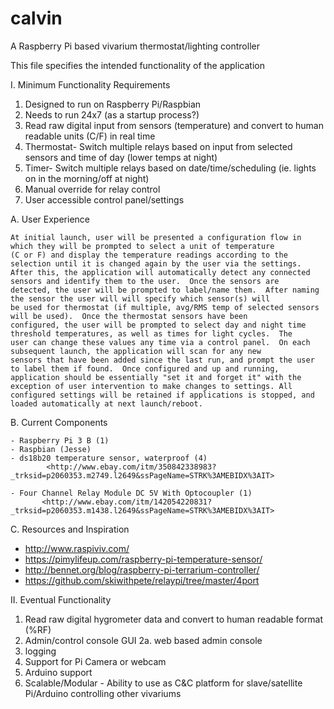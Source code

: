 # calvin 

A Raspberry Pi based vivarium thermostat/lighting controller

This file specifies the intended functionality of the application

I. Minimum Functionality Requirements

   1. Designed to run on Raspberry Pi/Raspbian
   2. Needs to run 24x7 (as a startup process?)
   3. Read raw digital input from sensors (temperature) and convert to human readable units (C/F) in real time 
   4. Thermostat- Switch multiple relays based on input from selected sensors and time of day (lower temps at night)
   5. Timer- Switch multiple relays based on date/time/scheduling (ie. lights on in the morning/off at night)
   6. Manual override for relay control  
   7. User accessible control panel/settings
   
 A. User Experience
 
    At initial launch, user will be presented a configuration flow in which they will be prompted to select a unit of temperature
    (C or F) and display the temperature readings according to the selection until it is changed again by the user via the settings.
    After this, the application will automatically detect any connected sensors and identify them to the user.  Once the sensors are 
    detected, the user will be prompted to label/name them.  After naming the sensor the user will will specify which sensor(s) will 
    be used for thermostat (if multiple, avg/RMS temp of selected sensors will be used).  Once the thermostat sensors have been 
    configured, the user will be prompted to select day and night time threshold temperatures, as well as times for light cycles.  The
    user can change these values any time via a control panel.  On each subsequent launch, the application will scan for any new 
    sensors that have been added since the last run, and prompt the user to label them if found.  Once configured and up and running, 
    application should be essentially "set it and forget it" with the exception of user intervention to make changes to settings. All
    configured settings will be retained if applications is stopped, and loaded automatically at next launch/reboot. 
   
   
 B. Current Components 

    - Raspberry Pi 3 B (1)
    - Raspbian (Jesse)
    - ds18b20 temperature sensor, waterproof (4)
            <http://www.ebay.com/itm/350842338983?_trksid=p2060353.m2749.l2649&ssPageName=STRK%3AMEBIDX%3AIT>

    - Four Channel Relay Module DC 5V With Optocoupler (1) 
           <http://www.ebay.com/itm/142054220831?_trksid=p2060353.m1438.l2649&ssPageName=STRK%3AMEBIDX%3AIT> 
     

 C. Resources and Inspiration
  
  - http://www.raspiviv.com/
  - https://pimylifeup.com/raspberry-pi-temperature-sensor/
  - http://bennet.org/blog/raspberry-pi-terrarium-controller/
  - https://github.com/skiwithpete/relaypi/tree/master/4port



II. Eventual Functionality
  
  1. Read raw digital hygrometer data and convert to human readable format (%RF)
  2. Admin/control console GUI 
    2a. web based admin console
  3. logging	
  4. Support for Pi Camera or webcam
  5. Arduino support
  6. Scalable/Modular - Ability to use as C&C platform for slave/satellite Pi/Arduino controlling other vivariums
  
  
  
